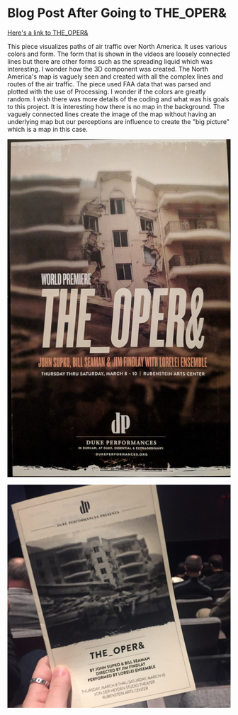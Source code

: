 # Blog Post After Going to THE_OPER&

[Here's a link to THE_OPER&](https://dukeperformances.duke.edu/events/world-premiere-the_oper-john-supko-bill-seaman-directed-jim-findlay-performed-lorelei-ensemble/)

This piece visualizes paths of air traffic over North America. It uses various colors and form. The form that is shown in the videos are loosely connected lines but there are other forms such as the spreading liquid which was interesting. I wonder how the 3D component was created. The North America's map is vaguely seen and created with all the complex lines and routes of the air traffic. The piece used FAA data that was parsed and plotted with the use of Processing. I wonder if the colors are greatly random. I wish there was more details of the coding and what was his goals to this project. It is interesting how there is no map in the background. The vaguely connected lines create the image of the map without having an underlying map but our perceptions are influence to create the "big picture" which is a map in this case.  

![image1](/images/theopera.jpg)

![image2](/images/theopera2.jpg)
